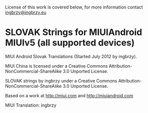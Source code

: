 License of this work is covered below, for more information contact ingbrzy@ingbrzy.eu
                                                                 
SLOVAK Strings for MIUIAndroid MIUIv5 (all supported devices)
============================================

MIUI Android Slovak Translations (Started July 2012 by ingbrzy). 

MIUI China is licensed under a Creative Commons Attribution-NonCommercial-ShareAlike 3.0 Unported License. 

SLOVAK strings by ingbrzy under a Creative Commons Attribution-NonCommercial-ShareAlike 3.0 Unported License.

Based on a work at http://miui.com and http://miuiandroid.com

MIUI Translation: ingbrzy
